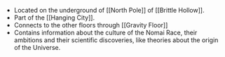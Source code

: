 - Located on the underground of [[North Pole]] of [[Brittle Hollow]].
- Part of the [[Hanging City]].
- Connects to the other floors through [[Gravity Floor]]
- Contains information about the culture of the Nomai Race, their ambitions and their scientific discoveries, like theories about the origin of the Universe.